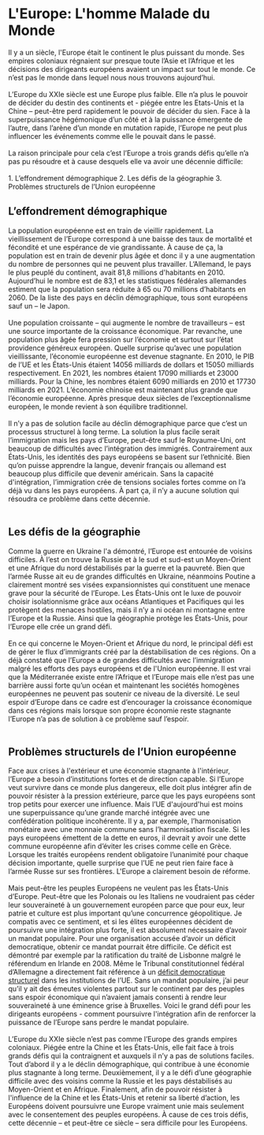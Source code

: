 # L'Europe: L'homme Malade du Monde

<div>
Il y a un siècle, l'Europe était le continent le plus puissant du monde. Ses empires coloniaux régnaient sur presque toute l’Asie et l’Afrique et les décisions des dirigeants européens avaient un impact sur tout le monde. Ce n’est pas le monde dans lequel nous nous trouvons aujourd’hui. 
</div><br>
<div>
L’Europe du XXIe siècle est une Europe plus faible. Elle n’a plus le pouvoir de décider du destin des continents et - piégée entre les Etats-Unis et la Chine – peut-être perd rapidement le pouvoir de décider du sien. Face à la superpuissance hégémonique d’un côté et à la puissance émergente de l’autre, dans l’arène d’un monde en mutation rapide, l’Europe ne peut plus influencer les événements comme elle le pouvait dans le passé.
</div><br>
<div>
La raison principale pour cela c’est l’Europe a trois grands défis qu’elle n’a pas pu résoudre et à cause desquels elle va avoir une décennie difficile:
</div><br>
1. L’effondrement démographique
2. Les défis de la géographie
3. Problèmes structurels de l’Union européenne 

## L’effondrement démographique
<div>
La population européenne est en train de vieillir rapidement. La vieillissement de l’Europe correspond à une baisse des taux de mortalité et fécondité et une espérance de vie grandissante. À cause de ça, la population est en train de devenir plus âgée et donc il y a une augmentation du nombre de personnes qui ne peuvent plus travailler. L’Allemand, le pays le plus peuplé du continent, avait 81,8 millions d'habitants en 2010. Aujourd’hui le nombre est de 83,1 et les statistiques fédérales allemandes estiment que la population sera réduite à 65 ou 70 millions d’habitants en 2060. De la liste des pays en déclin démographique, tous sont européens sauf un – le Japon. 
</div><br>
<div>
Une population croissante – qui augmente le nombre de travailleurs – est une source importante de la croissance économique. Par revanche, une population plus âgée fera pression sur l’économie et surtout sur l’état providence généreux européen. Quelle surprise qu’avec une population vieillissante, l’économie européenne est devenue stagnante. En 2010, le PIB de l’UE et les États-Unis étaient 14056 milliards de dollars et 15050 milliards respectivement. En 2021, les nombres étaient 17090 milliards et 23000 milliards. Pour la Chine, les nombres étaient 6090 milliards en 2010 et 17730 milliards en 2021. L’économie chinoise est maintenant plus grande que l’économie européenne. Après presque deux siècles de l’exceptionnalisme européen, le monde revient à son équilibre traditionnel.  
</div><br>
<div>
Il n’y a pas de solution facile au déclin démographique parce que c’est un processus structurel à long terme. La solution la plus facile serait l’immigration mais les pays d’Europe, peut-être sauf le Royaume-Uni, ont beaucoup de difficultés avec l’intégration des immigrés. Contrairement aux États-Unis, les identités des pays européens se basent sur l’ethnicité. Bien qu’on puisse apprendre la langue, devenir français ou allemand est beaucoup plus difficile que devenir américain. Sans la capacité d'intégration, l’immigration crée de tensions sociales fortes comme on l’a déjà vu dans les pays européens. À part ça, il n’y a aucune solution qui résoudra ce problème dans cette décennie.
</div><br>

## Les défis de la géographie 
<div>
Comme la guerre en Ukraine l'a démontré, l’Europe est entourée de voisins difficiles. À l’est on trouve la Russie et à le sud et sud-est un Moyen-Orient et une Afrique du nord déstabilisés par la guerre et la pauvreté. Bien que l’armée Russe ait eu de grandes difficultés en Ukraine, néanmoins Poutine a clairement montré ses visées expansionnistes qui constituent une menace grave pour la sécurité de l’Europe. Les États-Unis ont le luxe de pouvoir choisir isolationnisme grâce aux océans Atlantiques et Pacifiques qui les protègent des menaces hostiles, mais il n’y a ni océan ni montagne entre l’Europe et la Russie. Ainsi que la géographie protège les États-Unis, pour l’Europe elle crée un grand défi.  
</div><br>
<div>
En ce qui concerne le Moyen-Orient et Afrique du nord, le principal défi est de gérer le flux d’immigrants créé par la déstabilisation de ces régions. On a déjà constaté que l’Europe a de grandes difficultés avec l’immigration malgré les efforts des pays européens et de l'Union européenne. Il est vrai que la Méditerranée existe entre l’Afrique et l’Europe mais elle n’est pas une barrière aussi forte qu’un océan et maintenant les sociétés homogènes européennes ne peuvent pas soutenir ce niveau de la diversité. Le seul espoir d’Europe dans ce cadre est d’encourager la croissance économique dans ces régions mais lorsque son propre économie reste stagnante l’Europe n’a pas de solution à ce problème sauf l’espoir.
</div><br>

## Problèmes structurels de l’Union européenne 
<div>
Face aux crises à l'extérieur et une économie stagnante à l'intérieur, l’Europe a besoin d’institutions fortes et de direction capable. Si l’Europe veut survivre dans ce monde plus dangereux, elle doit plus intégrer afin de pouvoir résister à la pression extérieure, parce que les pays européens sont trop petits pour exercer une influence. Mais l’UE d'aujourd'hui est moins une superpuissance qu’une grande marché intégrée avec une confédération politique incohérente. Il y a, par exemple, l’harmonisation monétaire avec une monnaie commune sans l’harmonisation fiscale. Si les pays européens émettent de la dette en euros, il devrait y avoir une dette commune européenne afin d’éviter les crises comme celle en Grèce. Lorsque les traités européens rendent obligatoire l’unanimité pour chaque décision importante, quelle surprise que l’UE ne peut rien faire face à l’armée Russe sur ses frontières. L'Europe a clairement besoin de réforme. 
</div><br>
<div>
Mais peut-être les peuples Européens ne veulent pas les États-Unis d’Europe. Peut-être que les Polonais ou les Italiens ne voudraient pas céder leur souveraineté à un gouvernement européen parce que pour eux, leur patrie et culture est plus important qu’une concurrence géopolitique. Je compatis avec ce sentiment, et si les élites européennes décident de poursuivre une intégration plus forte, il est absolument nécessaire d’avoir un mandat populaire. Pour une organisation accusée d’avoir un déficit democratique, obtenir ce mandat pourrait être difficile. Ce déficit est démontré par exemple par la ratification du traité de Lisbonne malgré le référendum en Irlande en 2008. Même le Tribunal constitutionnel fédéral d’Allemagne a directement fait référence à un <a href="https://www.bundesverfassungsgericht.de/SharedDocs/Pressemitteilungen/EN/2009/bvg09-072.html">déficit democratique structurel</a> dans les institutions de l’UE. Sans un mandat populaire, j’ai peur qu’il y ait des émeutes violentes partout sur le continent par des peuples sans espoir économique qui n’avaient jamais consenti à rendre leur souveraineté à une éminence grise à Bruxelles. Voici le grand défi pour les dirigeants européens - comment poursuivre l'intégration afin de renforcer la puissance de l’Europe sans perdre le mandat populaire. 
</div><br>
<div>
L’Europe du XXIe siècle n’est pas comme l’Europe des grands empires coloniaux. Piégée entre la Chine et les États-Unis, elle fait face à trois grands défis qui la contraignent et auxquels il n’y a pas de solutions faciles. Tout d’abord il y a le déclin démographique, qui contribue à une économie plus stagnante à long terme. Deuxièmement, il y a le défi d’une géographie difficile avec des voisins comme la Russie et les pays déstabilisés au Moyen-Orient et en Afrique. Finalement, afin de pouvoir résister à l'influence de la Chine et les États-Unis et retenir sa liberté d’action, les Européens doivent poursuivre une Europe vraiment unie mais seulement avec le consentement des peuples européens. À cause de ces trois défis, cette décennie – et peut-être ce siècle – sera difficile pour les Européens. 
</div>

